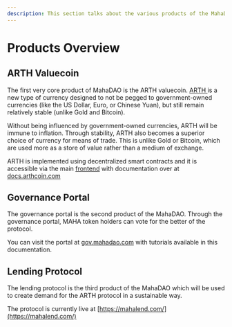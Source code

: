 ```yaml
---
description: This section talks about the various products of the MahaDAO
---
```


# Products Overview

## ARTH Valuecoin

The first very core product of MahaDAO is the ARTH valuecoin. [ARTH ](https://arthcoin.com/)is a new type of currency designed to not be pegged to government-owned currencies (like the US Dollar, Euro, or Chinese Yuan), but still remain relatively stable (unlike Gold and Bitcoin).

Without being influenced by government-owned currencies, ARTH will be immune to inflation. Through stability, ARTH also becomes a superior choice of currency for means of trade. This is unlike Gold or Bitcoin, which are used more as a store of value rather than a medium of exchange.

ARTH is implemented using decentralized smart contracts and it is accessible via the main [frontend](https://arth.mahadao.com/#/loans/overview) with documentation over at [docs.arthcoin.com](https://docs.arthcoin.com/)&#x20;

## Governance Portal

The governance portal is the second product of the MahaDAO. Through the governance portal, MAHA token holders can vote for the better of the protocol.

You can visit the portal at [gov.mahadao.com](https://gov.mahadao.com/) with tutorials available in this documentation.

## Lending Protocol

The lending protocol is the third product of the MahaDAO which will be used to create demand for the ARTH protocol in a sustainable way.

The protocol is currently live at [https://mahalend.com/](https://mahalend.com/)

